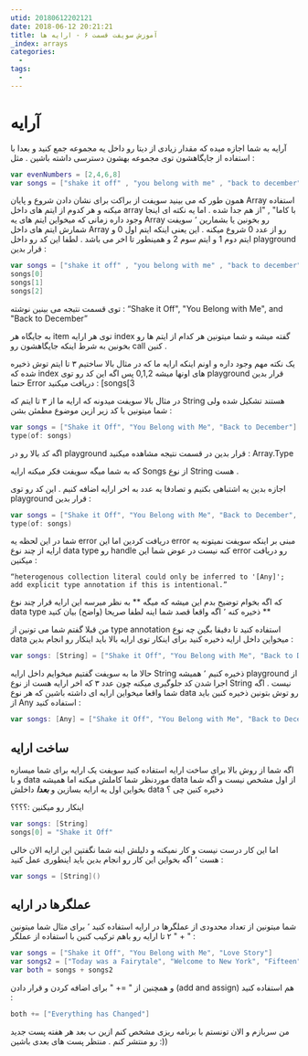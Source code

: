 ```yaml
---
utid: 20180612202121
date: 2018-06-12 20:21:21
title: آموزش سویفت قسمت ۶ - ارایه ها
_index: arrays
categories:
  -
tags:
  -
---
```


# آرایه

آرایه به شما اجازه میده که مقدار زیادی از دیتا رو داخل یه مجموعه جمع کنید‍ و بعدا با استفاده از جایگاهشون توی مجموعه بهشون دسترسی داشته باشین . مثل :

```swift
var evenNumbers = [2,4,6,8]
var songs = ["shake it off" , "you belong with me" , "back to december"]
```

همون طور که می بینید سویفت از براکت برای نشان دادن شروع و پایان Array استفاده میکنه و هر کدوم از ایتم های داخل array با کاما" , "از هم جدا شده . اما یه نکته ای اینجا وجود داره زمانی که میخواین ایتم های یه Array رو بخونین یا بشمارین ٬ سویفت شمارش ایتم های داخل Array رو از عدد 0 شروع میکنه . این یعنی اینکه ایتم اول 0 و ایتم دوم 1 و ایتم سوم 2 و همینطور تا اخر می باشد . لطفا این کد رو داخل playground قرار بدین :

```swift
var songs = ["shake it off" , "you belong with me" , "back to december"]
songs[0]
songs[1]
songs[2]
```

توی قسمت نتیجه می بینین نوشته :   “Shake it Off", "You Belong with Me", and "Back to December” 

به جایگاه هر item توی هر ارایه index گفته میشه و شما میتونین هر کدام از ایتم ها رو بخونین به شرط اینکه  جایگاهشون رو call کنین .

یک نکته مهم وجود داره و اونم اینکه ارایه ما که در مثال بالا ساختیم ۳ تا ایتم توش ذخیره شده که index های اونها میشه 0,1,2 پس اگه این کد رو توی playground قرار بدین حتما Error دریافت میکنید : [songs[3

در مثال بالا سویفت میدونه که ارایه ما از ۳ تا ایتم که String هستند تشکیل شده ولی شما میتونین با کد زیر ازین موضوع مطمئن بشن :

```swift
var songs = ["Shake it Off", "You Belong with Me", "Back to December"]
type(of: songs)
```

اگه کد بالا رو در playground قرار بدین در قسمت نتیجه مشاهده میکنید : Array<String>.Type

که به شما میگه سویفت فکر میکنه ارایه Songs از نوع String هست .

اجازه بدین یه اشتباهی بکنیم و تصادفا یه عدد به اخر ارایه اضافه کنیم . این کد رو توی playground قرار بدین :

```swift
var songs = ["Shake it Off", "You Belong with Me", "Back to December", 3]
type(of: songs) 
```

شما در این لحظه یه error دریافت کردین اما این error مبنی بر اینکه سویفت نمیتونه یه ارایه از چند نوع data type رو handle کنه نیست در عوض شما این error رو دریافت میکنین :  

```
“heterogenous collection literal could only be inferred to '[Any]'; 
add explicit type annotation if this is intentional.”
```

که اگه بخوام توضیح بدم این میشه که میگه ** به نظر میرسه این ارایه قرار چند نوع data type ذخیره کنه ٬ اگه واقعا قصد شما اینه لطفا صریحا (واضح) بیان کنید **

من قبلا گفتم شما می تونین از type annotation استفاده کنید تا دقیقا بگین چه نوع data میخواین داخل ارایه ذخیره کنید برای اینکار توی ارایه بالا باید اینکار رو انجام بدین :

```swift
var songs: [String] = ["Shake it Off", "You Belong with Me", "Back to December", 3]
```

حالا ما به سویفت گفتیم میخوایم داخل ارایه String ذخیره کنیم ٬ همیشه playground از اجرا شدن کد جلوگیری میکنه چون عدد ۳ که اخر ارایه هست از نوع String نیست . اگه شما واقعا میخواین ارایه ای داشته باشین که هر نوع data رو توش بتونین ذخیره کنین باید از Any استفاده کنید :

```swift
var songs: [Any] = ["Shake it Off", "You Belong with Me", "Back to December", 3]
```

## ساخت ارایه 

اگه شما از روش بالا برای ساخت ارایه استفاده کنید سویفت یک ارایه برای شما میسازه و با data موردنظر شما کاملش میکنه اما همیشه data از اول مشخص نیست و اگه شما بخواین اول یه ارایه بسازین و ***بعدا*** داخلش data ذخیره کنین چی ؟

اینکار رو میکنین :؟؟؟؟

```swift
var songs: [String]
songs[0] = "Shake it Off"
```

اما این کار درست نیست و کار نمیکنه و دلیلش اینه شما نگفتین این ارایه الان خالی هست ٬ اگه بخواین این کار رو انجام بدین باید اینطوری عمل کنید :

```swift
var songs = [String]()
```

## عملگرها در ارایه

شما میتونین از تعداد محدودی از عملگرها در ارایه استفاده کنید ٬ برای مثال شما میتونین ۲ تا ارایه رو باهم ترکیب کنین با استفاده از عملگر " + " :

```swift
var songs = ["Shake it Off", "You Belong with Me", "Love Story"]
var songs2 = ["Today was a Fairytale", "Welcome to New York", "Fifteen"]
var both = songs + songs2
```

و همچنین از " =+ " برای اضافه کردن و قرار دادن (add and assign) هم استفاده کنید :

```swift
both += ["Everything has Changed"]
```



من سربازم و الان تونستم با برنامه ریزی مشخص کنم ازین ب بعد هر هفته پست جدید رو منتشر کنم . منتظر پست های بعدی باشین :))